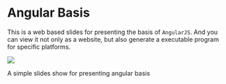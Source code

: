 Angular Basis
=============
This is a web based slides for presenting the basis of `AngularJS`. And you can view it not only as a website, but also generate a executable program for specific platforms.

![](https://raw.githubusercontent.com/leftstick/AngularSlides/master/res/img/2014-07-16_175219.png)

A simple slides show for presenting angular basis
